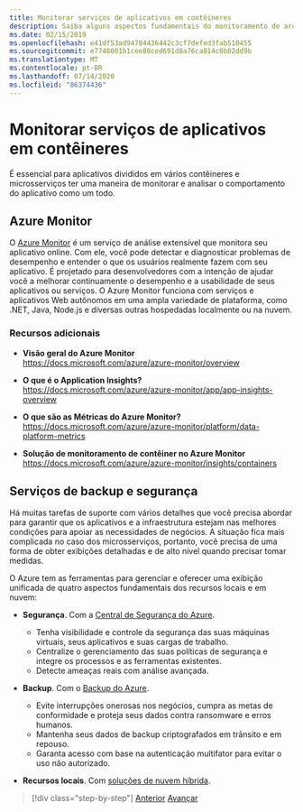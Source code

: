 ```yaml
---
title: Monitorar serviços de aplicativos em contêineres
description: Saiba alguns aspectos fundamentais do monitoramento de arquiteturas de contêiner
ms.date: 02/15/2019
ms.openlocfilehash: e41df53ad94784436442c3cf7defed3fab510455
ms.sourcegitcommit: e7748001b1cee80ced691d8a76ca814c0b02dd9b
ms.translationtype: MT
ms.contentlocale: pt-BR
ms.lasthandoff: 07/14/2020
ms.locfileid: "86374436"
---
```

# <a name="monitor-containerized-application-services"></a>Monitorar serviços de aplicativos em contêineres

É essencial para aplicativos divididos em vários contêineres e microsserviços ter uma maneira de monitorar e analisar o comportamento do aplicativo como um todo.

## <a name="azure-monitor"></a>Azure Monitor

O [Azure Monitor](https://azure.microsoft.com/services/monitor/) é um serviço de análise extensível que monitora seu aplicativo online. Com ele, você pode detectar e diagnosticar problemas de desempenho e entender o que os usuários realmente fazem com seu aplicativo. É projetado para desenvolvedores com a intenção de ajudar você a melhorar continuamente o desempenho e a usabilidade de seus aplicativos ou serviços. O Azure Monitor funciona com serviços e aplicativos Web autônomos em uma ampla variedade de plataforma, como .NET, Java, Node.js e diversas outras hospedadas localmente ou na nuvem.

### <a name="additional-resources"></a>Recursos adicionais

- **Visão geral do Azure Monitor** \
  <https://docs.microsoft.com/azure/azure-monitor/overview>

- **O que é o Application Insights?** \
  <https://docs.microsoft.com/azure/azure-monitor/app/app-insights-overview>

- **O que são as Métricas do Azure Monitor?** \
  <https://docs.microsoft.com/azure/azure-monitor/platform/data-platform-metrics>

- **Solução de monitoramento de contêiner no Azure Monitor** \
  <https://docs.microsoft.com/azure/azure-monitor/insights/containers>

## <a name="security-and-backup-services"></a>Serviços de backup e segurança

Há muitas tarefas de suporte com vários detalhes que você precisa abordar para garantir que os aplicativos e a infraestrutura estejam nas melhores condições para apoiar as necessidades de negócios. A situação fica mais complicada no caso dos microsserviços, portanto, você precisa de uma forma de obter exibições detalhadas e de alto nível quando precisar tomar medidas.

O Azure tem as ferramentas para gerenciar e oferecer uma exibição unificada de quatro aspectos fundamentais dos recursos locais e em nuvem:

- **Segurança**. Com a [Central de Segurança do Azure](https://azure.microsoft.com/services/security-center/).
  - Tenha visibilidade e controle da segurança das suas máquinas virtuais, seus aplicativos e suas cargas de trabalho.
  - Centralize o gerenciamento das suas políticas de segurança e integre os processos e as ferramentas existentes.
  - Detecte ameaças reais com análise avançada.

- **Backup**. Com o [Backup do Azure](https://azure.microsoft.com/services/backup/).
  - Evite interrupções onerosas nos negócios, cumpra as metas de conformidade e proteja seus dados contra ransomware e erros humanos.
  - Mantenha seus dados de backup criptografados em trânsito e em repouso.
  - Garanta acesso com base na autenticação multifator para evitar o uso não autorizado.

- **Recursos locais**. Com [soluções de nuvem híbrida](https://azure.microsoft.com/solutions/hybrid-cloud-app/).

>[!div class="step-by-step"]
>[Anterior](manage-production-docker-environments.md) 
> [Avançar](../key-takeaways/index.md)

